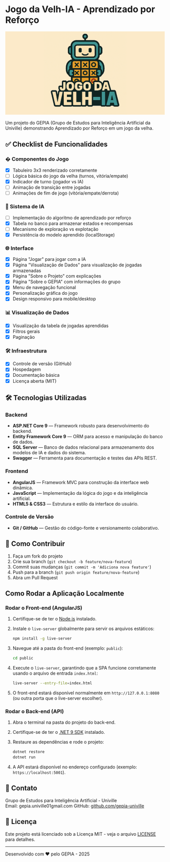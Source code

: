 # Jogo da Velh-IA - Aprendizado por Reforço

![Logo](public/assets/images/repository_image.png)  

Um projeto do GEPIA (Grupo de Estudos para Inteligência Artificial da Univille) demonstrando Aprendizado por Reforço em um jogo da velha.

## ✅ Checklist de Funcionalidades

### � Componentes do Jogo
- [X] Tabuleiro 3x3 renderizado corretamente
- [ ] Lógica básica do jogo da velha (turnos, vitória/empate)
- [X] Indicador de turno (jogador vs IA)
- [ ] Animação de transição entre jogadas
- [ ] Animações de fim de jogo (vitória/empate/derrota)

### 🤖 Sistema de IA
- [ ] Implementação do algoritmo de aprendizado por reforço
- [X] Tabela no banco para armazenar estados e recompensas
- [ ] Mecanismo de exploração vs explotação
- [X] Persistência do modelo aprendido (localStorage)

### 🌐 Interface
- [X] Página "Jogar" para jogar com a IA
- [X] Página "Visualização de Dados" para visualização de jogadas armazenadas
- [X] Página "Sobre o Projeto" com explicações
- [X] Página "Sobre o GEPIA" com informações do grupo
- [X] Menu de navegação funcional
- [X] Personalização gráfica do jogo
- [X] Design responsivo para mobile/desktop

### 📊 Visualização de Dados
- [X] Visualização da tabela de jogadas aprendidas
- [X] Filtros gerais
- [X] Paginação

### 🛠️ Infraestrutura
- [X] Controle de versão (GitHub)
- [X] Hospedagem
- [X] Documentação básica
- [X] Licença aberta (MIT)

## 🛠️ Tecnologias Utilizadas

### Backend
- **ASP.NET Core 9** — Framework robusto para desenvolvimento do backend.
- **Entity Framework Core 9** — ORM para acesso e manipulação do banco de dados.
- **SQL Server** — Banco de dados relacional para armazenamento dos modelos de IA e dados do sistema.
- **Swagger** — Ferramenta para documentação e testes das APIs REST.

### Frontend
- **AngularJS** — Framework MVC para construção da interface web dinâmica.
- **JavaScript** — Implementação da lógica do jogo e da inteligência artificial.
- **HTML5 & CSS3** — Estrutura e estilo da interface do usuário.

### Controle de Versão
- **Git / GitHub** — Gestão do código-fonte e versionamento colaborativo.

## 🤝 Como Contribuir

1. Faça um fork do projeto
2. Crie sua branch (`git checkout -b feature/nova-feature`)
3. Commit suas mudanças (`git commit -m 'Adiciona nova feature'`)
4. Push para a branch (`git push origin feature/nova-feature`)
5. Abra um Pull Request

## Como Rodar a Aplicação Localmente

### Rodar o Front-end (AngularJS)

1. Certifique-se de ter o [Node.js](https://nodejs.org/) instalado.
2. Instale o `live-server` globalmente para servir os arquivos estáticos:

   ```bash
   npm install -g live-server
    ```

3. Navegue até a pasta do front-end (exemplo: `public`):

   ```bash
   cd public
   ```

4. Execute o `live-server`, garantindo que a SPA funcione corretamente usando o arquivo de entrada `index.html`:

   ```bash
   live-server --entry-file=index.html
   ```

5. O front-end estará disponível normalmente em `http://127.0.0.1:8080` (ou outra porta que o live-server escolher).

### Rodar o Back-end (API)

1. Abra o terminal na pasta do projeto do back-end.

2. Certifique-se de ter o [.NET 9 SDK](https://dotnet.microsoft.com/download) instalado.

3. Restaure as dependências e rode o projeto:

   ```bash
   dotnet restore
   dotnet run
   ```

4. A API estará disponível no endereço configurado (exemplo: `https://localhost:5001`).

## 📧 Contato

Grupo de Estudos para Inteligência Artificial - Univille  
Email: gepia.univille01gmail.com
GitHub: [github.com/gepia-univille](https://github.com/GepiaUniville)

## 📄 Licença

Este projeto está licenciado sob a Licença MIT - veja o arquivo [LICENSE](LICENSE) para detalhes.

---

Desenvolvido com ❤️ pelo GEPIA - 2025
